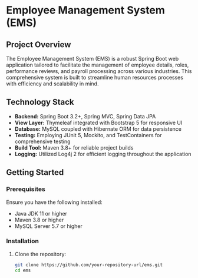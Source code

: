 # Employee Management System (EMS)

## Project Overview
The Employee Management System (EMS) is a robust Spring Boot web application tailored to facilitate the management of employee details, roles, performance reviews, and payroll processing across various industries. This comprehensive system is built to streamline human resources processes with efficiency and scalability in mind.

## Technology Stack
- **Backend:** Spring Boot 3.2+, Spring MVC, Spring Data JPA
- **View Layer:** Thymeleaf integrated with Bootstrap 5 for responsive UI
- **Database:** MySQL coupled with Hibernate ORM for data persistence
- **Testing:** Employing JUnit 5, Mockito, and TestContainers for comprehensive testing
- **Build Tool:** Maven 3.8+ for reliable project builds
- **Logging:** Utilized Log4j 2 for efficient logging throughout the application

## Getting Started

### Prerequisites
Ensure you have the following installed:
- Java JDK 11 or higher
- Maven 3.8 or higher
- MySQL Server 5.7 or higher

### Installation
1. Clone the repository:
   ```bash
   git clone https://github.com/your-repository-url/ems.git
   cd ems


